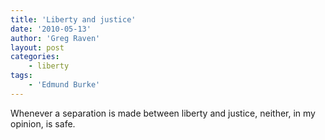 ```yaml
---
title: 'Liberty and justice'
date: '2010-05-13'
author: 'Greg Raven'
layout: post
categories:
    - liberty
tags:
    - 'Edmund Burke'
---
```


Whenever a separation is made between liberty and justice, neither, in my opinion, is safe.